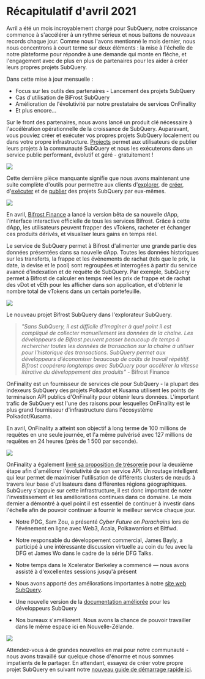 # Récapitulatif d'avril 2021

Avril a été un mois incroyablement chargé pour SubQuery, notre croissance commence à s'accélérer à un rythme sérieux et nous battons de nouveaux records chaque jour. Comme nous l'avons mentionné le mois dernier, nous nous concentrons à court terme sur deux éléments : la mise à l'échelle de notre plateforme pour répondre à une demande qui monte en flèche, et l'engagement avec de plus en plus de partenaires pour les aider à créer leurs propres projets SubQuery.

Dans cette mise à jour mensuelle :

- Focus sur les outils des partenaires - Lancement des projets SubQuery
- Cas d'utilisation de BiFrost SubQuery
- Amélioration de l'évolutivité par notre prestataire de services OnFinality
- Et plus encore...

Sur le front des partenaires, nous avons lancé un produit clé nécessaire à l'accélération opérationnelle de la croissance de SubQuery. Auparavant, vous pouviez créer et exécuter vos propres projets SubQuery localement ou dans votre propre infrastructure. [Projects](https://project.subquery.network/) permet aux utilisateurs de publier leurs projets à la communauté SubQuery et nous les exécuterons dans un service public performant, évolutif et géré - gratuitement !

![](https://miro.medium.com/max/1400/0*zZkmiEq5g2BbAxfl)

Cette dernière pièce manquante signifie que nous avons maintenant une suite complète d'outils pour permettre aux clients d'[explorer](https://explorer.subquery.network/), de [créer](https://doc.subquery.network/quickstart.html), d'[exécuter](https://doc.subquery.network/run/indexing_query.html) et de [publier](https://doc.subquery.network/publish/publish.html#benefits) des projets SubQuery par eux-mêmes.

![](https://miro.medium.com/max/1400/0*pDQgyo3phe2ZcMml)

En avril, [Bifrost Finance](https://bifrost.finance/) a lancé la version bêta de sa nouvelle dApp, l'interface interactive officielle de tous les services Bifrost. Grâce à cette dApp, les utilisateurs peuvent frapper des vTokens, racheter et échanger ces produits dérivés, et visualiser leurs gains en temps réel.

Le service de SubQuery permet à Bifrost d'alimenter une grande partie des données présentées dans sa nouvelle dApp. Toutes les données historiques sur les transferts, la frappe et les événements de rachat (tels que le prix, la date, la devise et le pool) sont regroupées et interrogées à partir du service avancé d'indexation et de requête de SubQuery. Par exemple, SubQuery permet à Bifrost de calculer en temps réel les prix de frappe et de rachat des vDot et vEth pour les afficher dans son application, et d'obtenir le nombre total de vTokens dans un certain portefeuille.

![](https://miro.medium.com/max/1400/0*heWoX8Kw1nm1iYd9)

Le nouveau projet Bifrost SubQuery dans l'explorateur SubQuery.

> _"Sans SubQuery, il est difficile d'imaginer à quel point il est compliqué de collecter manuellement les données de la chaîne. Les développeurs de Bifrost peuvent passer beaucoup de temps à rechercher toutes les données de transaction sur la chaîne à utiliser pour l'historique des transactions. SubQuery permet aux développeurs d'économiser beaucoup de coûts de travail répétitif. Bifrost coopérera longtemps avec SubQuery pour accélérer la vitesse itérative du développement des produits"_ - Bifrost Finance

OnFinality est un fournisseur de services clé pour SubQuery - la plupart des indexeurs SubQuery des projets Polkadot et Kusama utilisent les points de terminaison API publics d'OnFinality pour obtenir leurs données. L'important trafic de SubQuery est l'une des raisons pour lesquelles OnFinality est le plus grand fournisseur d'infrastructure dans l'écosystème Polkadot/Kusama.

En avril, OnFinality a atteint son objectif à long terme de 100 millions de requêtes en une seule journée, et l'a même pulvérisé avec 127 millions de requêtes en 24 heures (près de 1 500 par seconde).

![](https://miro.medium.com/max/1400/0*FLq4vXluI9CTiBQ8)

OnFinality a également [livré sa proposition de trésorerie](https://kusama.polkassembly.io/treasury/72) pour la deuxième étape afin d'améliorer l'évolutivité de son service API. Un routage intelligent qui leur permet de maximiser l'utilisation de différents clusters de nœuds à travers leur base d'utilisateurs dans différentes régions géographiques. SubQuery s'appuie sur cette infrastructure, il est donc important de noter l'investissement et les améliorations continues dans ce domaine. Le mois dernier a démontré à quel point il est essentiel de continuer à investir dans l'échelle afin de pouvoir continuer à fournir le meilleur service chaque jour.

- Notre PDG, Sam Zou, a présenté _Cyber Future on Parachains_ lors de l'événement en ligne avec Web3, Acala, Polkawarriors et Bitfwd.

- Notre responsable du développement commercial, James Bayly, a participé à une intéressante discussion virtuelle au coin du feu avec la DFG et James Wo dans le cadre de la série DFG Talks.

- Notre temps dans le Xcelerator Berkeley a commencé — nous avons assisté à d'excellentes sessions jusqu'à présent
- Nous avons apporté des améliorations importantes à notre [site web SubQuery](https://subquery.network/).
- Une nouvelle version de la [documentation améliorée](https://doc.subquery.network/) pour les développeurs SubQuery
- Nos bureaux s'améliorent. Nous avons la chance de pouvoir travailler dans le même espace ici en Nouvelle-Zélande.

![](https://miro.medium.com/max/1400/0*cOsJ2TLa4yqpY0Ig)

Attendez-vous à de grandes nouvelles en mai pour notre communauté - nous avons travaillé sur quelque chose d'énorme et nous sommes impatients de le partager. En attendant, essayez de créer votre propre projet SubQuery en suivant notre [nouveau guide de démarrage rapide ici](https://doc.subquery.network/quickstart.html).
